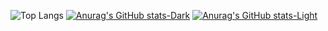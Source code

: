 
![Top Langs](https://github-readme-stats.vercel.app/api/top-langs/?username=dojinss&exclude_repo=github-readme-stats,anuraghazra.github.io)
[![Anurag's GitHub stats-Dark](https://github-readme-stats.vercel.app/api?username=dojinss&show_icons=true&theme=dark#gh-dark-mode-only)](https://github.com/anuraghazra/github-readme-stats#gh-dark-mode-only)
[![Anurag's GitHub stats-Light](https://github-readme-stats.vercel.app/api?username=dojinss&show_icons=true&theme=default#gh-light-mode-only)](https://github.com/anuraghazra/github-readme-stats#gh-light-mode-only)
